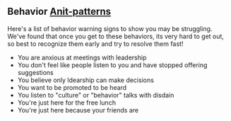 ## Behavior [Anit-patterns](https://en.wikipedia.org/wiki/Anti-pattern)

Here's a list of behavior warning signs to show you may be struggling.  We've found that once you get to these behaviors, its very hard to get out, so best to recognize them early and try to resolve them fast!

* You are anxious at meetings with leadership
* You don't feel like people listen to you and have stopped offering suggestions
* You believe only ldearship can make decisions
* You want to be promoted to be heard
* You listen to "culture" or "behavior" talks with disdain
* You're just here for the free lunch
* You're just here because your friends are
